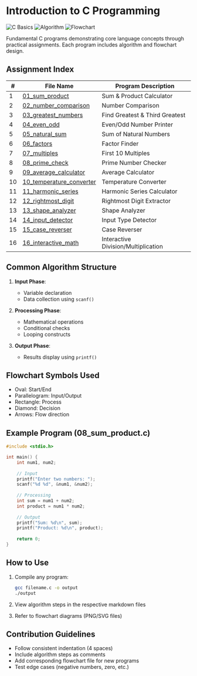 # Introduction to C Programming

![C Basics](https://img.shields.io/badge/C-Basics-blue.svg) ![Algorithm](https://img.shields.io/badge/Algorithm-16-yellow.svg) ![Flowchart](https://img.shields.io/badge/Flowchart-16-red.svg)

Fundamental C programs demonstrating core language concepts through practical assignments. Each program includes algorithm and flowchart design.

## Assignment Index

| # | File Name | Program Description |
|---|----------------------|----------------------|
| 1 | [01_sum_product](https://github.com/PandasSamim/C_Programs/tree/main/Introduction_to-C_Language/01_sum_product) | Sum & Product Calculator |
| 2 | [02_number_comparison]() | Number Comparison |
| 3 | [03_greatest_numbers]() | Find Greatest & Third Greatest |
| 4 | [04_even_odd]() | Even/Odd Number Printer |
| 5 | [05_natural_sum]() | Sum of Natural Numbers |
| 6 | [06_factors]() | Factor Finder |
| 7 | [07_multiples]() | First 10 Multiples |
| 8 | [08_prime_check]() | Prime Number Checker |
| 9 | [09_average_calculator]() | Average Calculator |
| 10 | [10_temperature_converter]() | Temperature Converter |
| 11 | [11_harmonic_series]() | Harmonic Series Calculator |
| 12 | [12_rightmost_digit]() | Rightmost Digit Extractor |
| 13 | [13_shape_analyzer]() | Shape Analyzer |
| 14 | [14_input_detector]() | Input Type Detector |
| 15 | [15_case_reverser]() | Case Reverser |
| 16 | [16_interactive_math]() | Interactive Division/Multiplication |


## Common Algorithm Structure

1. **Input Phase**:
   - Variable declaration
   - Data collection using `scanf()`

2. **Processing Phase**:
   - Mathematical operations
   - Conditional checks
   - Looping constructs

3. **Output Phase**:
   - Results display using `printf()`

## Flowchart Symbols Used

- Oval: Start/End
- Parallelogram: Input/Output
- Rectangle: Process
- Diamond: Decision
- Arrows: Flow direction

## Example Program (08_sum_product.c)

```c
#include <stdio.h>

int main() {
    int num1, num2;
    
    // Input
    printf("Enter two numbers: ");
    scanf("%d %d", &num1, &num2);
    
    // Processing
    int sum = num1 + num2;
    int product = num1 * num2;
    
    // Output
    printf("Sum: %d\n", sum);
    printf("Product: %d\n", product);
    
    return 0;
}
```

## How to Use

1. Compile any program:
   ```bash
   gcc filename.c -o output
   ./output
   ```

2. View algorithm steps in the respective markdown files

3. Refer to flowchart diagrams (PNG/SVG files)

## Contribution Guidelines

- Follow consistent indentation (4 spaces)
- Include algorithm steps as comments
- Add corresponding flowchart file for new programs
- Test edge cases (negative numbers, zero, etc.)
